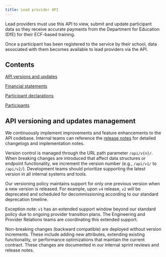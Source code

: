 ```yaml
---
title: Lead provider API
---
```


Lead providers must use this API to view, submit and update participant data so they receive accurate payments from the Department for Education (DfE) for their ECF-based training.

Once a participant has been registered to the service by their school, data associated with them becomes available to lead providers via the API.

## Contents

[API versions and updates](#api-versions-and-updates)

[Financial statements](/service-rules/ecf1/statements)

[Participant declarations](/service-rules/ecf1/participant-declarations)

[Participants](/service-rules/ecf1/participants)

## API versioning and updates management

We continuously implement improvements and feature enhancements to the API codebase. Internal teams can reference the <a href="https://manage-training-for-early-career-teachers.education.gov.uk/api-reference/release-notes.html" target="_blank">release notes</a> for detailed changelogs and implementation notes.

Version control is managed through the URL path parameter `/api/v{n}/`. When breaking changes are introduced that affect data structures or endpoint functionality, we increment the version number (e.g., `/api/v1/` to `/api/v2/`). Development teams should prioritize supporting the latest version in all internal systems and tools.

Our versioning policy maintains support for only one previous version when a new version is released. For example, upon `v4` release, `v2` will be deprecated and scheduled for decommissioning according to our standard deprecation timeline.

Exception note: `v1` has an extended support window beyond our standard policy due to ongoing provider transition plans. The Engineering and Provider Relations teams are coordinating this extended support.

Non-breaking changes (backward compatible) are deployed without version increments. These include adding new attributes, extending existing functionality, or performance optimizations that maintain the current contract. These changes are documented in our internal sprint reviews and release notes.

